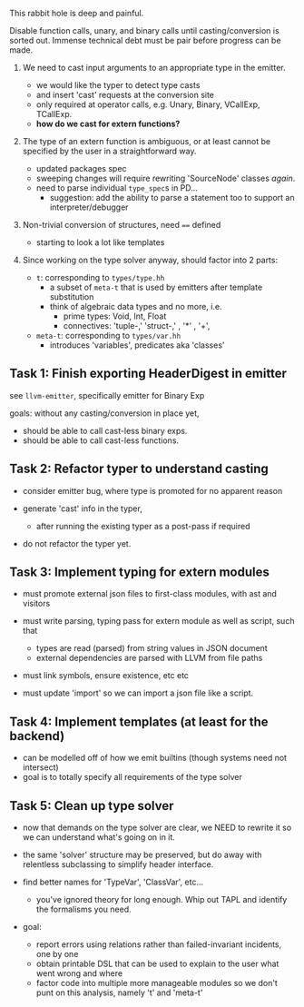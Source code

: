 This rabbit hole is deep and painful.

Disable function calls, unary, and binary calls until casting/conversion is sorted out.
Immense technical debt must be pair before progress can be made.

1.  We need to cast input arguments to an appropriate type in the emitter.
    -   we would like the typer to detect type casts
    -   and insert 'cast' requests at the conversion site
    -   only required at operator calls, e.g. Unary, Binary, VCallExp, TCallExp.
    -   **how do we cast for extern functions?**
    
2.  The type of an extern function is ambiguous, or at least cannot be specified by
    the user in a straightforward way.
    -   updated packages spec
    -   sweeping changes will require rewriting 'SourceNode' classes _again_.
    -   need to parse individual `type_spec`s in PD...
        - suggestion: add the ability to parse a statement too to support an interpreter/debugger

3.  Non-trivial conversion of structures, need `==` defined
    -   starting to look a lot like templates

4.  Since working on the type solver anyway, should factor into 2 parts:
    -   `t`: corresponding to `types/type.hh`
        - a subset of `meta-t` that is used by emitters after template substitution
        - think of algebraic data types and no more, i.e.
          - prime types: Void, Int, Float
          - connectives: 'tuple-,' 'struct-,' , '*' , '+', 
    -   `meta-t`: corresponding to `types/var.hh`
        - introduces 'variables', predicates aka 'classes'
    

## Task 1: Finish exporting HeaderDigest in emitter

see `llvm-emitter`, specifically emitter for Binary Exp

goals: without any casting/conversion in place yet,
- should be able to call cast-less binary exps.
- should be able to call cast-less functions.

## Task 2: Refactor typer to understand casting

- consider emitter bug, where type is promoted for no apparent reason
- generate 'cast' info in the typer,
    - after running the existing typer as a post-pass if required
    
- do not refactor the typer yet.

## Task 3: Implement typing for extern modules

- must promote external json files to first-class modules,
  with ast and visitors
  
- must write parsing, typing pass for extern module as well as script, such that
    - types are read (parsed) from string values in JSON document
    - external dependencies are parsed with LLVM from file paths

- must link symbols, ensure existence, etc etc

- must update 'import' so we can import a json file like a script.

## Task 4: Implement templates (at least for the backend)

- can be modelled off of how we emit builtins (though systems need not intersect)
- goal is to totally specify all requirements of the type solver

## Task 5: Clean up type solver

- now that demands on the type solver are clear, we NEED to rewrite it so we can 
  understand what's going on in it.
  
- the same 'solver' structure may be preserved, but do away with relentless subclassing
  to simplify header interface.
  
- find better names for 'TypeVar', 'ClassVar', etc...
    - you've ignored theory for long enough. Whip out TAPL and identify the formalisms you need.

- goal:
    - report errors using relations rather than failed-invariant incidents, one by one
    - obtain printable DSL that can be used to explain to the user what went wrong and where
    - factor code into multiple more manageable modules so we don't punt on this analysis,
        namely 't' and 'meta-t'